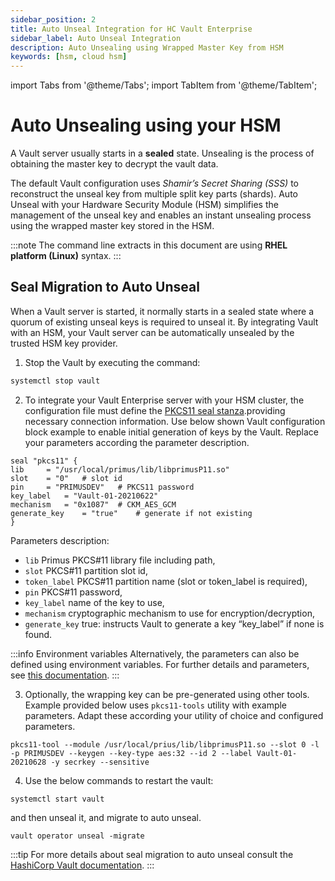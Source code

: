 ```yaml
---
sidebar_position: 2
title: Auto Unseal Integration for HC Vault Enterprise
sidebar_label: Auto Unseal Integration
description: Auto Unsealing using Wrapped Master Key from HSM
keywords: [hsm, cloud hsm]
---
```


import Tabs from '@theme/Tabs';
import TabItem from '@theme/TabItem';

# Auto Unsealing using your HSM

A Vault server usually starts in a **sealed** state. Unsealing is the process of obtaining the master key to decrypt the vault data.

The default Vault configuration uses _Shamir’s Secret Sharing (SSS)_ to reconstruct the unseal key from multiple split key parts (shards). Auto Unseal with your Hardware Security Module (HSM) simplifies the management of the unseal key and enables an instant unsealing process using the wrapped master key stored in the HSM.

:::note
The command line extracts in this document are using **RHEL platform (Linux)** syntax.
:::

## Seal Migration to Auto Unseal

When a Vault server is started, it normally starts in a sealed state where a quorum of existing unseal keys is required to unseal it. By integrating Vault with an HSM, your Vault server can be automatically unsealed by the trusted HSM key provider.

1. Stop the Vault by executing the command:
```bash
systemctl stop vault
```

2. To integrate your Vault Enterprise server with your HSM cluster, the configuration file must define the [PKCS11 seal stanza](https://developer.hashicorp.com/vault/docs/configuration/seal/pkcs11).providing necessary connection information. Use below shown Vault configuration block example to enable initial generation of keys by the Vault. Replace your parameters according the parameter description.

```
seal "pkcs11" {
lib 	= "/usr/local/primus/lib/libprimusP11.so"
slot 	= "0"	# slot id
pin 	= "PRIMUSDEV"	# PKCS11 password
key_label 	= "Vault-01-20210622"
mechanism 	= "0x1087"	# CKM_AES_GCM
generate_key 	= "true"	# generate if not existing
}
```

Parameters description:
- `lib`          	Primus PKCS#11 library file including path,
- `slot`         	PKCS#11 partition slot id, 
- `token_label` 	PKCS#11 partition name (slot or token_label is required),
- `pin`         	PKCS#11 password,
- `key_label` 	    name of the key to use,
- `mechanism`	    cryptographic mechanism to use for encryption/decryption,
- `generate_key`	true: instructs Vault to generate a key “key_label” if none is found.

:::info Environment variables
Alternatively, the parameters can also be defined using environment variables. For further details and parameters, see [this documentation](https://www.vaultproject.io/docs/configuration/seal/pkcs11#pkcs11-parameters).
:::

3. Optionally, the wrapping key can be pre-generated using other tools. Example provided below uses `pkcs11-tools` utility with example parameters. Adapt these according your utility of choice and configured parameters.

```
pkcs11-tool --module /usr/local/prius/lib/libprimusP11.so --slot 0 -l -p PRIMUSDEV --keygen --key-type aes:32 --id 2 --label Vault-01-20210628 -y secrkey --sensitive 
```

4. Use the below commands to restart the vault:

```
systemctl start vault
```

and then unseal it, and migrate to auto unseal.

```
vault operator unseal -migrate
```

:::tip
For more details about seal migration to auto unseal consult the [HashiCorp Vault documentation](https://www.vaultproject.io/docs/concepts/seal#seal-migration).
:::
